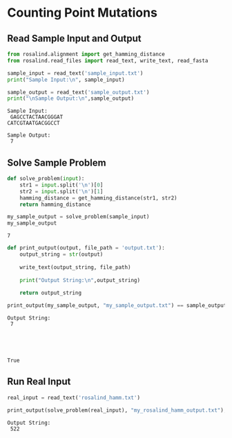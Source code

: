 ---
---

# Counting Point Mutations

## Read Sample Input and Output


```python
from rosalind.alignment import get_hamming_distance
from rosalind.read_files import read_text, write_text, read_fasta
```


```python
sample_input = read_text('sample_input.txt')
print("Sample Input:\n", sample_input)

sample_output = read_text('sample_output.txt')
print("\nSample Output:\n",sample_output)
```

    Sample Input:
     GAGCCTACTAACGGGAT
    CATCGTAATGACGGCCT
    
    Sample Output:
     7


## Solve Sample Problem


```python
def solve_problem(input):
    str1 = input.split('\n')[0]
    str2 = input.split('\n')[1]
    hamming_distance = get_hamming_distance(str1, str2)
    return hamming_distance

```


```python
my_sample_output = solve_problem(sample_input)
my_sample_output
```




    7




```python
def print_output(output, file_path = 'output.txt'):
    output_string = str(output)
    
    write_text(output_string, file_path)
    
    print("Output String:\n",output_string)
        
    return output_string


```


```python
print_output(my_sample_output, "my_sample_output.txt") == sample_output
```

    Output String:
     7





    True



## Run Real Input


```python
real_input = read_text('rosalind_hamm.txt')

print_output(solve_problem(real_input), "my_rosalind_hamm_output.txt");
```

    Output String:
     522

